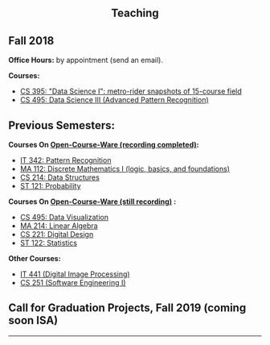 <center>

## Teaching

</center>

## Fall 2018

**Office Hours:** by appointment (send an email).

**Courses:**


*   [CS 395: "Data Science I": metro-rider snapshots of 15-course field](DataScience)
*   [CS 495: Data Science III (Advanced Pattern Recognition)](PatternRecognition)

## Previous Semesters:

**Courses On [Open-Course-Ware (recording completed)](http://www.youtube.com/fcihocw):**

*   [IT 342: Pattern Recognition](PatternRecognition)
*   [MA 112: Discrete Mathematics I (logic, basics, and foundations)](DiscreteMathematics)
*   [CS 214: Data Structures](DataStructures)
*   [ST 121: Probability](ProbStatI)

**Courses On [Open-Course-Ware (still recording)](http://www.youtube.com/fcihocw) :**

*   [CS 495: Data Visualization](DataVisualization)
*   [MA 214: Linear Algebra](LinearAlgebra)
*   [CS 221: Digital Design](DigitalDesign)
*   [ST 122: Statistics](ProbStatII)

**Other Courses:**

*   [IT 441 (Digital Image Processing)](ImageProcessing)
*   [CS 251 (Software Engineering I)](SoftwareEngineeringI)

## Call for Graduation Projects, Fall 2019 (coming soon ISA)

<!-- For interested students in my graduation projects of 2016-2017, this is a list of the projects I am -->
<!-- going to supervise along with a list of [suggested readings](GP) -->


<!-- **1- CAD: Computer Aided Detection of breast cancer using Deep Learning** -->

<!-- The objective is to leverage the new "deep learning" approach of pattern recognition to -->
<!-- enhance the accuracy of the detection algorithms of breast cancer. The prerequisites courses -->
<!-- for joining this project are: probability, pattern recognition, and image processing. To know -->
<!-- about one of the CAD systems visits [LIBCAD](http://libcad.mesclabs.com). -->

<!-- **2- DV: Building a Grammar of Graphics for Data Visualization** -->

<!-- This is a continuation on 2 previous graduation projects (2015 and 2016). To know about data -->
<!-- visualization read (Chen, H{a}rdle, Unwin - 2008 - Handbook of data visualization). To know -->
<!-- one of the interactive data visualization systems visit, -->
<!-- e.g., [DVP](http://dvp.mesclabs.com). It is intended to continue on -->
<!-- the graduation project of this year (2106) to build a complete Grammar of Graphics data -->
<!-- visualization system (Wilkinson et al. - 2006 - The Grammar of Graphics). -->


* * *
